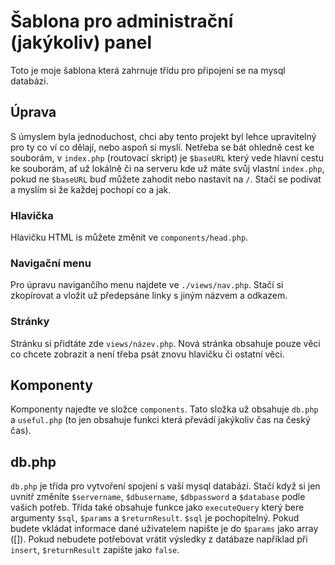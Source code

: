 # Šablona pro administrační (jakýkoliv) panel
Toto je moje šablona která zahrnuje třídu pro připojení se na mysql databázi.
## Úprava
S úmyslem byla jednoduchost, chci aby tento projekt byl lehce upravitelný pro ty co ví co dělají, nebo aspoň si myslí.
Netřeba se bát ohledně cest ke souborám, v ```index.php``` (routovací skript) je ```$baseURL``` který vede hlavní cestu ke souborám, ať
už lokálně či na serveru kde už máte svůj vlastní ```index.php```, pokud ne ```$baseURL``` buď můžete zahodit nebo nastavit na ```/```.
Stačí se podívat a myslím si že každej pochopí co a jak.
### Hlavička
Hlavičku HTML is můžete změnit ve ```components/head.php```.
### Navigační menu
Pro úpravu navigančího menu najdete ve ```./views/nav.php```. Stačí si zkopírovat a vložit už předepsáne linky s jiným názvem a odkazem.
### Stránky
Stránku si přidtáte zde ```views/název.php```. Nová stránka obsahuje pouze věci co chcete zobrazit a není třeba psát znovu hlavičku 
či ostatní věci.
## Komponenty
Komponenty najedte ve složce ```components```. Tato složka už obsahuje ```db.php``` a ```useful.php``` (to jen obsahuje funkci která převádí jakýkoliv čas na český čas).
## db.php
```db.php``` je třída pro vytvoření spojení s vaší mysql databází. Stačí když si jen uvnitř změníte ```$servername```, ```$dbusername```, ```$dbpassword``` a ```$database``` 
podle vašich potřeb. Třída také obsahuje funkce jako ```executeQuery``` který bere argumenty ```$sql```, ```$params``` a ```$returnResult```.
 ```$sql``` je pochopitelný. Pokud budete vkládat informace dané uživatelem napište je do ```$params``` jako array ([]). Pokud nebudete 
 potřebovat vrátit výsledky z datábaze například při ```insert```, ```$returnResult``` zapište jako ```false```.
